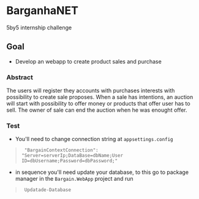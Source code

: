 # BarganhaNET
5by5 internship challenge

## Goal
 - Develop an webapp to create product sales and purchase

### Abstract
The users will register they accounts with purchases interests with possibility to create sale proposes.
When a sale has intentions, an auction will start with possibility to offer money or products that offer user has to sell.
The owner of sale can end the auction when he was enought offer.

### Test
 - You'll need to change connection string at `appsettings.config`
 > ` "BargainContextConnection": "Server=serverIp;DataBase=dbName;User ID=dbUsername;Password=dbPassword;"`
- in sequence you'll need update your database, to this go to package manager in the `Bargain.WebApp`  project and run
> `  Updatade-Database ` 

